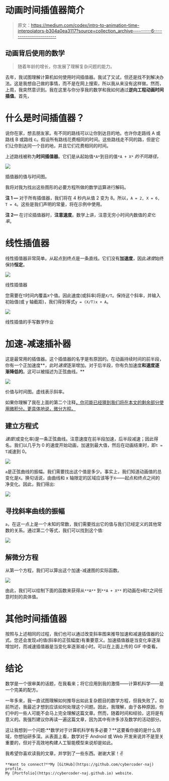 # 动画时间插值器简介

> 原文：<https://medium.com/codex/intro-to-animation-time-interpolators-b304a0ea3117?source=collection_archive---------6----------------------->

## 动画背后使用的数学

> 随着年龄的增长，你发展了理解复杂问题的能力。

去年，我试图理解计算机如何使用时间插值器。我试了又试，但还是找不到解决办法。这是我想自己做的事情，而不是在网上搜索，所以我从来没有这样做。然而，上周，我突然意识到。我在这里与你分享我的数学和我如何通过**逆向工程动画时间插值**。首先，

# 什么是时间插值器？

说你在家，想去朋友家。有不同的路线可以让你到达目的地。也许你走路线 A 或路线 B 或路线 c。假设所有路线花费相同的时间。这些路线走不同的路，但是它们让你到达同一个目的地，并且它们花费相同的时间。

上述路线被称为**时间插值器**。它们是从起始值`*A*`到目的值`*A + X*` *的不同路径。*

![](img/f120a8a3354e5bddff20d7fa7b7fc6f9.png)

插值器的值与时间图。

我将对我为找出这些图形的必要方程所做的数学运算进行解码。

**注 1 —** 对于所有插值器，我们将在 4 秒内从值 2 变为 8。所以，`A = 2, X = 6, T = 4`。这些是我们声明的常量，将在示例中使用。

**注 2—** 在讨论插值器时，**注意速度**。数学上讲，注意无穷小时间内数值的*变化率*。

# 线性插值器

线性插值器非常简单。从起点到终点是一条直线。它们没有**加速度**，因此*速度*始终保持**恒定**。

![](img/91ed5bc8fdac714ceffac0d22236d23b.png)

线性插值器

您需要在`T`时间内覆盖`X`个值。因此速度(或斜率)将是`X/T`。保持这个斜率，并输入初始值(或 y 轴截距)，我们得到等式`y = (X/T)x + A`。

![](img/a499282ff9bb47578d22a38904cfc402.png)

线性插值的手写数学作业

# 加速-减速插补器

这是最常用的插值器。这个插值器的名字是有原因的。在动画持续时间的前半段，你有一个正加速度**，此时*速度*逐渐增加。对于后半段，你有负加速度**和速度逐渐降低的**。这可以被描述为正弦曲线。**

![](img/4a2777d8ead85e604e82531fa8f78348.png)

价值与时间图。虚线表示斜率。

如果你理解了我在上面的第二个注释[，你可能已经猜到我们将在本文的剩余部分使用微积分。更具体地说，微分方程。](#07e6)

## 建立方程式

*速度*(或变化率)是一条正弦曲线。注意速度在前半段加速，后半段减速；因此得名。我们以几乎为 0 的速度开始动画，加速到最大值，然后在动画结束时，即`t = T`减速到 0。

![](img/fe6fa2730aba1b1a591e55af4d51dda7.png)

`a`是正弦曲线的振幅。我们需要找出这个值是多少。事实上，我们知道动画值的总变化是`X`。换句话说，由曲线和 x 轴限定的区域应该等于`X`——起点和终点之间的净变化。因此，我们得出:

![](img/5d384198b0f6b7fe7636a869f49f5b3a.png)

## 寻找斜率曲线的振幅

`a`，在这一点上是一个未知的常数，我们需要找出它的值与我们已经定义的其他常数的关系。通过第二个等式，我们可以找到这个值:

![](img/dd746601b93c40e55dc1d3fa9da40989.png)

## 解微分方程

从第一个方程，我们可以算出这个加速-减速图的实际函数。

![](img/956db93c1c15678b49563fc5f81361f9.png)

由此，我们可以绘制下面的函数来获得从`**A**` 到`**A + X**` 的动画在`0`和`T`之间任意时刻的具体值。

# 其他时间插值器

按照与上述相同的过程，我们也可以通过改变斜率图来推导加速和减速插值器的公式。您还会发现`a`的值(斜率的正弦幅度)有重要意义。加速插值器是当变化率逐渐增加时，而减速插值器是当变化率逐渐减小时。可以在上面上传的 GIF 中查看。

# 结论

数学是一个很审美的话题，在我看来；将它应用到我的激情——计算机科学——是一个完美的配方。

一年多来，我一直试图理解如何推导出如此复杂题目的数学方程，但我失败了。如前所述，我最近才想到应该如何处理这个问题。因此，我理解，由于各种原因，你们中的一些人可能不会马上完全理解这篇文章。然而，随着时间和经验，这将是有意义的。我强烈建议你再读一遍这篇文章，因为其中有许多涉及数学的活动部分。

这让我想到一个问题:**数学对于计算机科学有多必要？**这要看你接的是什么领域，你想钻研多深。从表面上看，数学对于 Android 或 Web 开发来说并不是至关重要的，但对于高效地构建人工智能模型来说却是如此。

我希望你喜欢读我的文章，并学到了一些东西。谢谢大家！✌️

```
**Want to connect?**My [GitHub](https://github.com/cybercoder-naj) profile.
My [Portfolio](https://cybercoder-naj.github.io) website.
```
